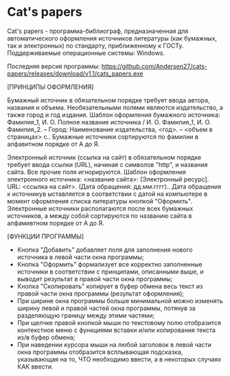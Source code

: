 # Cat's papers
Cat's papers - программа-библиограф, предназначенная для автоматического оформления источников литературы (как бумажных, так и электронных) по стандарту, приближенному к ГОСТу. Поддерживаемые операционные системы: Windows.

Последняя версия программы: https://github.com/Andersen27/cats-papers/releases/download/v1.1/cats_papers.exe

[ПРИНЦИПЫ ОФОРМЛЕНИЯ]

Бумажный источник в обязательном порядке требует ввода автора, названия и объема. Необязательными полями являются издательство, а также город и год издания. Шаблон оформления бумажного источника: 
Фамилия_1, И. О. Полное название источника / И. О. Фамилия_1, И. О. Фамилия_2. – Город: Наименование издательства, <год>. –  <объем в страницах> c..
Бумажные источники сортируются по фамилии в алфавитном порядке от А до Я.

Электронный источник (ссылка на сайт) в обязательном порядке требует ввода ссылки (URL), начиная с символов "http", и названия сайта. Все прочие поля игнорируются. Шаблон оформления электронного источника:
<название сайта>: [Электронный ресурс]. URL: <ссылка на сайт>. (Дата обращения: дд.мм.гггг)..
Дата обращения к источникув ыставляется в соответствии с датой на компьютере в момент оформления списка литературы кнопкой "Оформить". Электронные источники располагаются после всех бумажных источников, а между собой сортируются по названию сайта в алфамивтном порядке от А до Я.

[ФУНКЦИИ ПРОГРАММЫ]

- Кнопка "Добавить" добавляет поля для заполнения нового источника в левой части окна программы;
- Кнопка "Оформить" формализует все корректно заполненные источники в соответствии с принципами, описанными выше, и выводит результат в правой части окна программы;
- Кнопка "Скопировать" копирует в буфер обмена весь текст из правой части окна программы (результат оформления);
- При ширине окна программы больше минимальной можно изменять ширину левой и правой частей окна программы, потянув за разделяющую границу между этими частями;
- При щелчке правой кнопкой мыши по текстовому полю отобразится контекстное меню с функциями вставки и/или копирования текста из/в буфер обмена;
- При наведении курсора мыши на любой заголовок в левой части окна программы отобразится всплывающая подсказка, указывающая на то, ЧТО необходимо ввести, а в некоторых случаях КАК ввести.
